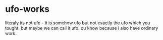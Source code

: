 # ufo-works

literaly its not ufo - it is somehow ufo but not exactly the ufo which you tought. but maybe we can call it ufo. ou know because i also have ordinary work.
